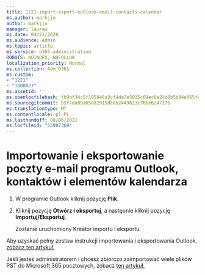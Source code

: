 ```yaml
---
title: 1221-import-export-outlook-email-contacts-calendar
ms.author: markjjo
author: markjjo
manager: lauraw
ms.date: 04/21/2020
ms.audience: Admin
ms.topic: article
ms.service: o365-administration
ROBOTS: NOINDEX, NOFOLLOW
localization_priority: Normal
ms.collection: Adm_O365
ms.custom:
- "1221"
- "1800027"
ms.assetid: ''
ms.openlocfilehash: fb9bf34c5f185848a3cf4de7e5035c09ec6a24d0b5b84e065fcc9cd16e7e276d
ms.sourcegitcommit: b5f7da89a650d2915dc652449623c78be6247175
ms.translationtype: MT
ms.contentlocale: pl-PL
ms.lasthandoff: 08/05/2021
ms.locfileid: "53987369"
---
```

# <a name="import-and-export-outlook-email-contacts-and-calendar-items"></a>Importowanie i eksportowanie poczty e-mail programu Outlook, kontaktów i elementów kalendarza

1. W programie Outlook kliknij pozycję **Plik**.

2. Kliknij pozycję **Otwórz i eksportuj**, a następnie kliknij pozycję **Importuj/Eksportuj**.

    Zostanie uruchomiony Kreator importu i eksportu.

Aby uzyskać pełny zestaw instrukcji importowania i eksportowania Outlook, [zobacz ten artykuł.](https://support.office.com/article/import-and-export-outlook-email-contacts-and-calendar-92577192-3881-4502-b79d-c3bbada6c8ef)

Jeśli jesteś administratorem i chcesz zbiorczo zaimportować wiele plików PST do Microsoft 365 pocztowych, zobacz [ten artykuł.](https://docs.microsoft.com/microsoft-365/security/office-365-security/use-dkim-to-validate-outbound-email)
